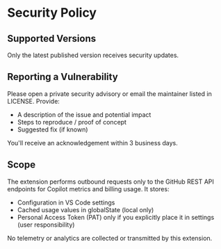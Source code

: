 # Security Policy

## Supported Versions

Only the latest published version receives security updates.

## Reporting a Vulnerability

Please open a private security advisory or email the maintainer listed in LICENSE. Provide:
- A description of the issue and potential impact
- Steps to reproduce / proof of concept
- Suggested fix (if known)

You'll receive an acknowledgement within 3 business days.

## Scope

The extension performs outbound requests only to the GitHub REST API endpoints for Copilot metrics and billing usage. It stores:
- Configuration in VS Code settings
- Cached usage values in globalState (local only)
- Personal Access Token (PAT) only if you explicitly place it in settings (user responsibility)

No telemetry or analytics are collected or transmitted by this extension.
